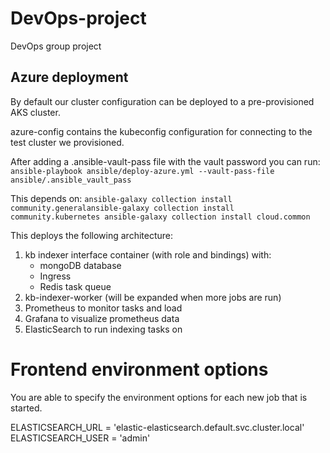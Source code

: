 # DevOps-project
DevOps group project

## Azure deployment

By default our cluster configuration can be deployed to a pre-provisioned AKS cluster.

azure-config contains the kubeconfig configuration for connecting to the test cluster we provisioned.

After adding a .ansible-vault-pass file with the vault password you can run:
`ansible-playbook ansible/deploy-azure.yml --vault-pass-file ansible/.ansible_vault_pass`

This depends on:
`ansible-galaxy collection install community.generalansible-galaxy collection install community.kubernetes
ansible-galaxy collection install cloud.common`

This deploys the following architecture:
1. kb indexer interface container (with role and bindings)
    with:
    - mongoDB database
    - Ingress
    - Redis task queue
2. kb-indexer-worker (will be expanded when more jobs are run)
2. Prometheus to monitor tasks and load
3. Grafana to visualize prometheus data
4. ElasticSearch to run indexing tasks on


# Frontend environment options

You are able to specify the environment options for each new job that is started.

ELASTICSEARCH_URL = 'elastic-elasticsearch.default.svc.cluster.local'
ELASTICSEARCH_USER = 'admin'


